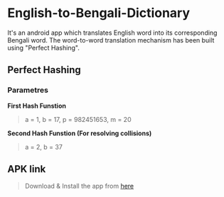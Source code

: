 # English-to-Bengali-Dictionary

It's an android app which translates English word into its corresponding Bengali word. 
The word-to-word translation mechanism has been built using "Perfect Hashing".

## Perfect Hashing 

### Parametres 

**First Hash Funstion**
> a = 1,
> b = 17,
> p =  982451653,
> m = 20

**Second Hash Funstion (For resolving collisions)**
> a = 2,
> b = 37

## APK link 

> Download & Install the app from [here](https://drive.google.com/file/d/1U4SlOucW4FLF-CuVSLfD0oo9NW4DVw4S/view?usp=sharing)
